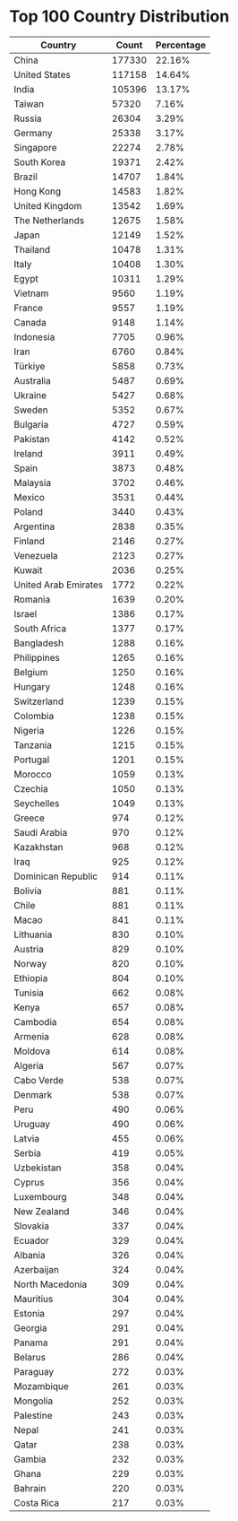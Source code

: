 # Top 100 Country Distribution
| Country | Count | Percentage |
|----|----|----|
| China | 177330 | 22.16% |
| United States | 117158 | 14.64% |
| India | 105396 | 13.17% |
| Taiwan | 57320 | 7.16% |
| Russia | 26304 | 3.29% |
| Germany | 25338 | 3.17% |
| Singapore | 22274 | 2.78% |
| South Korea | 19371 | 2.42% |
| Brazil | 14707 | 1.84% |
| Hong Kong | 14583 | 1.82% |
| United Kingdom | 13542 | 1.69% |
| The Netherlands | 12675 | 1.58% |
| Japan | 12149 | 1.52% |
| Thailand | 10478 | 1.31% |
| Italy | 10408 | 1.30% |
| Egypt | 10311 | 1.29% |
| Vietnam | 9560 | 1.19% |
| France | 9557 | 1.19% |
| Canada | 9148 | 1.14% |
| Indonesia | 7705 | 0.96% |
| Iran | 6760 | 0.84% |
| Türkiye | 5858 | 0.73% |
| Australia | 5487 | 0.69% |
| Ukraine | 5427 | 0.68% |
| Sweden | 5352 | 0.67% |
| Bulgaria | 4727 | 0.59% |
| Pakistan | 4142 | 0.52% |
| Ireland | 3911 | 0.49% |
| Spain | 3873 | 0.48% |
| Malaysia | 3702 | 0.46% |
| Mexico | 3531 | 0.44% |
| Poland | 3440 | 0.43% |
| Argentina | 2838 | 0.35% |
| Finland | 2146 | 0.27% |
| Venezuela | 2123 | 0.27% |
| Kuwait | 2036 | 0.25% |
| United Arab Emirates | 1772 | 0.22% |
| Romania | 1639 | 0.20% |
| Israel | 1386 | 0.17% |
| South Africa | 1377 | 0.17% |
| Bangladesh | 1288 | 0.16% |
| Philippines | 1265 | 0.16% |
| Belgium | 1250 | 0.16% |
| Hungary | 1248 | 0.16% |
| Switzerland | 1239 | 0.15% |
| Colombia | 1238 | 0.15% |
| Nigeria | 1226 | 0.15% |
| Tanzania | 1215 | 0.15% |
| Portugal | 1201 | 0.15% |
| Morocco | 1059 | 0.13% |
| Czechia | 1050 | 0.13% |
| Seychelles | 1049 | 0.13% |
| Greece | 974 | 0.12% |
| Saudi Arabia | 970 | 0.12% |
| Kazakhstan | 968 | 0.12% |
| Iraq | 925 | 0.12% |
| Dominican Republic | 914 | 0.11% |
| Bolivia | 881 | 0.11% |
| Chile | 881 | 0.11% |
| Macao | 841 | 0.11% |
| Lithuania | 830 | 0.10% |
| Austria | 829 | 0.10% |
| Norway | 820 | 0.10% |
| Ethiopia | 804 | 0.10% |
| Tunisia | 662 | 0.08% |
| Kenya | 657 | 0.08% |
| Cambodia | 654 | 0.08% |
| Armenia | 628 | 0.08% |
| Moldova | 614 | 0.08% |
| Algeria | 567 | 0.07% |
| Cabo Verde | 538 | 0.07% |
| Denmark | 538 | 0.07% |
| Peru | 490 | 0.06% |
| Uruguay | 490 | 0.06% |
| Latvia | 455 | 0.06% |
| Serbia | 419 | 0.05% |
| Uzbekistan | 358 | 0.04% |
| Cyprus | 356 | 0.04% |
| Luxembourg | 348 | 0.04% |
| New Zealand | 346 | 0.04% |
| Slovakia | 337 | 0.04% |
| Ecuador | 329 | 0.04% |
| Albania | 326 | 0.04% |
| Azerbaijan | 324 | 0.04% |
| North Macedonia | 309 | 0.04% |
| Mauritius | 304 | 0.04% |
| Estonia | 297 | 0.04% |
| Georgia | 291 | 0.04% |
| Panama | 291 | 0.04% |
| Belarus | 286 | 0.04% |
| Paraguay | 272 | 0.03% |
| Mozambique | 261 | 0.03% |
| Mongolia | 252 | 0.03% |
| Palestine | 243 | 0.03% |
| Nepal | 241 | 0.03% |
| Qatar | 238 | 0.03% |
| Gambia | 232 | 0.03% |
| Ghana | 229 | 0.03% |
| Bahrain | 220 | 0.03% |
| Costa Rica | 217 | 0.03% |
